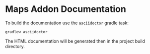 # Maps Addon Documentation

To build the documentation use the `asciidoctor` gradle task:

```
gradlew asciidoctor
```

The HTML documentation will be generated then in the project build directory.

